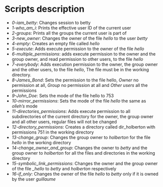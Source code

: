 # Scripts description

* *0-iam_betty*: Changes session to betty
* *1-who_am_i*: Prints the effective user ID of the current user
* *2-groups*: Prints all the groups the current user is part of
* *3-new_owner*: Changes the owner of the file *hello* to the user *betty*
* *4-empty*: Creates an empty file called *hello*
* *5-execute*: Adds execute permission to the owner of the file *hello*
* *6-multiple_permissions*: adds execute permission to the owner and the group owner, and read permission to other users, to the file *hello*
* *7-everybody*: Adds execution permission to the owner, the group owner and the other users, to the file *hello*, The file must be in the working directory.
* *8-James_Bond*: Sets the permission to the file hello, *Owner* no permission at all, *Group* no permission at all and *Other users* all the permissions
* *9-John_Doe*: Sets the mode of the file hello to 753
* *10-mirror_permissions*: Sets the mode of the file *hello* the same as *olleh’s* mode
* *11-directories_permissions*: Adds execute permission to all subdirectories of the current directory for the owner, the group owner and all other users, regular files will not be changed
* *12-directory_permissions*: Creates a directory called dir_holberton with permissions 751 in the working directory
* *13-change_group*: Changes the group owner to *holberton* for the file *hello* in the working directory
* *14-change_owner_and_group*: Changes the owner to *betty* and the group owner to *holberton* for all the files and directories in the working directory
* *15-symbolic_link_permissions*: Changes the owner and the group owner of the file *_hello* to *betty* and *holberton* respectively
* *16-if_only*: Changes the owner of the file *hello* to *betty* only if it is owned by the user *guillaume*


